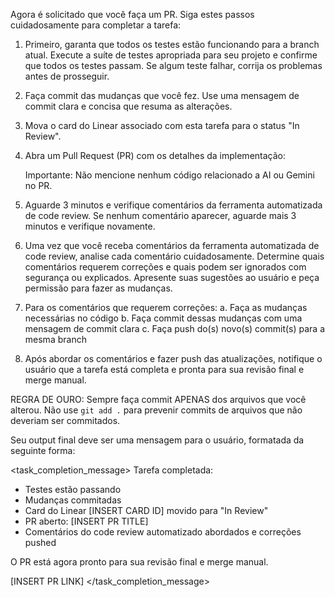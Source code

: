 Agora é solicitado que você faça um PR. Siga estes passos cuidadosamente para completar a tarefa:

1. Primeiro, garanta que todos os testes estão funcionando para a branch atual. Execute a suíte de testes apropriada para seu projeto e confirme que todos os testes passam. Se algum teste falhar, corrija os problemas antes de prosseguir.

2. Faça commit das mudanças que você fez. Use uma mensagem de commit clara e concisa que resuma as alterações.

3. Mova o card do Linear associado com esta tarefa para o status "In Review". 

4. Abra um Pull Request (PR) com os detalhes da implementação:

   Importante: Não mencione nenhum código relacionado a AI ou Gemini no PR.

5. Aguarde 3 minutos e verifique comentários da ferramenta automatizada de code review. Se nenhum comentário aparecer, aguarde mais 3 minutos e verifique novamente.

6. Uma vez que você receba comentários da ferramenta automatizada de code review, analise cada comentário cuidadosamente. Determine quais comentários requerem correções e quais podem ser ignorados com segurança ou explicados. Apresente suas sugestões ao usuário e peça permissão para fazer as mudanças.

7. Para os comentários que requerem correções:
   a. Faça as mudanças necessárias no código
   b. Faça commit dessas mudanças com uma mensagem de commit clara
   c. Faça push do(s) novo(s) commit(s) para a mesma branch

8. Após abordar os comentários e fazer push das atualizações, notifique o usuário que a tarefa está completa e pronta para sua revisão final e merge manual.

REGRA DE OURO: Sempre faça commit APENAS dos arquivos que você alterou. Não use `git add .` para prevenir commits de arquivos que não deveriam ser commitados.

Seu output final deve ser uma mensagem para o usuário, formatada da seguinte forma:

<task_completion_message>
Tarefa completada:
- Testes estão passando
- Mudanças commitadas
- Card do Linear [INSERT CARD ID] movido para "In Review"
- PR aberto: [INSERT PR TITLE]
- Comentários do code review automatizado abordados e correções pushed

O PR está agora pronto para sua revisão final e merge manual.

[INSERT PR LINK]
</task_completion_message>

